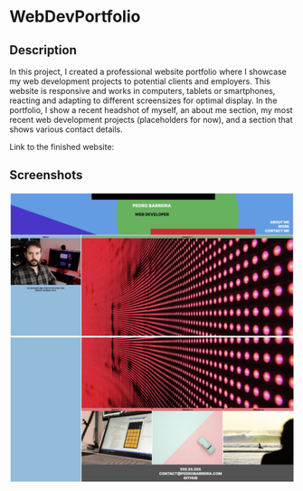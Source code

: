 # WebDevPortfolio

## Description

In this project, I created a professional website portfolio where I showcase my web development projects to potential clients and employers.
This website is responsive and works in computers, tablets or smartphones, reacting and adapting to different screensizes for optimal display.
In the portfolio, I show a recent headshot of myself, an about me section, my most recent web development projects (placeholders for now), and a section that shows various contact details.

Link to the finished website: 

## Screenshots

![The marketing agency website](images/Screenshot_1.jpg)
![The marketing agency website](images/Screenshot_2.jpg)
